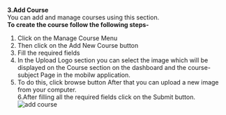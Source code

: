 <b>3.Add Course</b><br>You can add and manage courses using this section.<br><b>To create the course follow the following steps-</b><br>
1. Click on the Manage Course Menu<br>
2. Then click on the Add New Course button<br>
3. Fill the required fields<br>
4. In the Upload Logo section you can select the image which will be displayed on the Course section on the dashboard and the course-subject Page in the mobilw application.<br>
5. To do this, click browse button After that you can upload a new image from your computer.<br>6.After filling all the required fields click on the Submit button.![add course]( https://drive.google.com/uc?export=view&id=1HeUXwR6UwOgzWghKBnxp2uTur2Iz-e_W)
